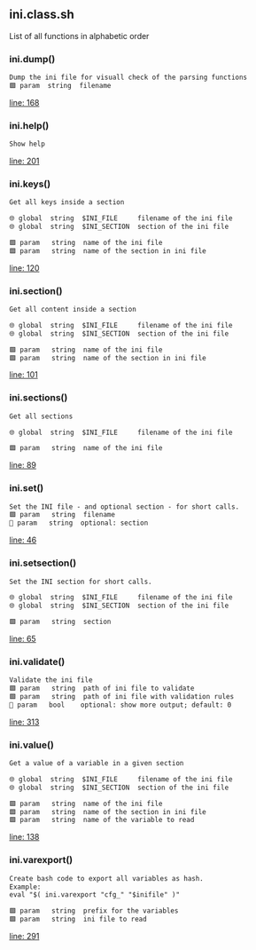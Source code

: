 ## ini.class.sh

List of all functions in alphabetic order

### ini.dump()

```txt
Dump the ini file for visuall check of the parsing functions
🟩 param  string  filename
```

[line: 168](https://github.com/axelhahn/bash_iniparser/blob/main/ini.class.sh#L168)

### ini.help()

```txt
Show help
```

[line: 201](https://github.com/axelhahn/bash_iniparser/blob/main/ini.class.sh#L201)

### ini.keys()

```txt
Get all keys inside a section

🌐 global  string  $INI_FILE     filename of the ini file
🌐 global  string  $INI_SECTION  section of the ini file

🟩 param   string  name of the ini file
🟩 param   string  name of the section in ini file
```

[line: 120](https://github.com/axelhahn/bash_iniparser/blob/main/ini.class.sh#L120)

### ini.section()

```txt
Get all content inside a section

🌐 global  string  $INI_FILE     filename of the ini file
🌐 global  string  $INI_SECTION  section of the ini file

🟩 param   string  name of the ini file
🟩 param   string  name of the section in ini file
```

[line: 101](https://github.com/axelhahn/bash_iniparser/blob/main/ini.class.sh#L101)

### ini.sections()

```txt
Get all sections

🌐 global  string  $INI_FILE     filename of the ini file

🟩 param   string  name of the ini file
```

[line: 89](https://github.com/axelhahn/bash_iniparser/blob/main/ini.class.sh#L89)

### ini.set()

```txt
Set the INI file - and optional section - for short calls.
🟩 param   string  filename
🔹 param   string  optional: section
```

[line: 46](https://github.com/axelhahn/bash_iniparser/blob/main/ini.class.sh#L46)

### ini.setsection()

```txt
Set the INI section for short calls.

🌐 global  string  $INI_FILE     filename of the ini file
🌐 global  string  $INI_SECTION  section of the ini file

🟩 param   string  section
```

[line: 65](https://github.com/axelhahn/bash_iniparser/blob/main/ini.class.sh#L65)

### ini.validate()

```txt
Validate the ini file
🟩 param   string  path of ini file to validate
🟩 param   string  path of ini file with validation rules
🔹 param   bool    optional: show more output; default: 0
```

[line: 313](https://github.com/axelhahn/bash_iniparser/blob/main/ini.class.sh#L313)

### ini.value()

```txt
Get a value of a variable in a given section

🌐 global  string  $INI_FILE     filename of the ini file
🌐 global  string  $INI_SECTION  section of the ini file

🟩 param   string  name of the ini file
🟩 param   string  name of the section in ini file
🟩 param   string  name of the variable to read
```

[line: 138](https://github.com/axelhahn/bash_iniparser/blob/main/ini.class.sh#L138)

### ini.varexport()

```txt
Create bash code to export all variables as hash.
Example:
eval "$( ini.varexport "cfg_" "$inifile" )"

🟩 param   string  prefix for the variables
🟩 param   string  ini file to read
```

[line: 291](https://github.com/axelhahn/bash_iniparser/blob/main/ini.class.sh#L291)

